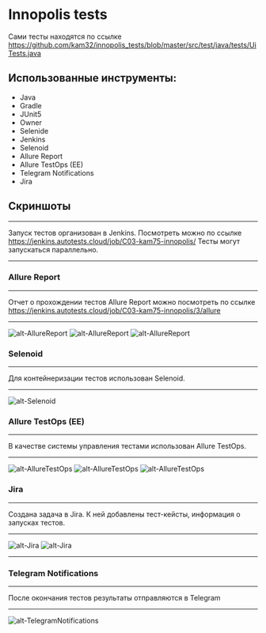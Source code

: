 # Innopolis tests
Сами тесты находятся по ссылке https://github.com/kam32/innopolis_tests/blob/master/src/test/java/tests/UiTests.java
## Использованные инструменты:
* Java
* Gradle
* JUnit5
* Owner
* Selenide
* Jenkins
* Selenoid
* Allure Report
* Allure TestOps (EE)
* Telegram Notifications
* Jira

## Скриншоты
***
Запуск тестов организован в Jenkins. Посмотреть можно по ссылке https://jenkins.autotests.cloud/job/C03-kam75-innopolis/
Тесты могут запускаться параллельно.
***
### Allure Report 
***
Отчет о прохождении тестов Allure Report можно посмотреть по ссылке https://jenkins.autotests.cloud/job/C03-kam75-innopolis/3/allure
***
![alt-AllureReport](https://github.com/kam32/innopolis_tests/raw/master/src/test/resources/images/AllureReport1.png "AllureReport")
![alt-AllureReport](https://github.com/kam32/innopolis_tests/raw/master/src/test/resources/images/AllureReport2.png "AllureReport")
![alt-AllureReport](https://github.com/kam32/innopolis_tests/raw/master/src/test/resources/images/AllureReport3.png "AllureReport")
### Selenoid
***
Для контейнеризации тестов использован Selenoid.
***
![alt-Selenoid](https://github.com/kam32/innopolis_tests/raw/master/src/test/resources/images/Selenoid.gif "Selenoid")
### Allure TestOps (EE) 
***
В качестве системы управления тестами использован Allure TestOps.  
***
![alt-AllureTestOps](https://github.com/kam32/innopolis_tests/raw/master/src/test/resources/images/AllureTestOps1.png "AllureTestOps")
![alt-AllureTestOps](https://github.com/kam32/innopolis_tests/raw/master/src/test/resources/images/AllureTestOps2.png "AllureTestOps")
![alt-AllureTestOps](https://github.com/kam32/innopolis_tests/raw/master/src/test/resources/images/AllureTestOps3.png "AllureTestOps")
### Jira
***
Создана задача в Jira. К ней добавлены тест-кейсты, информация о запусках тестов.
***
![alt-Jira](https://github.com/kam32/innopolis_tests/raw/master/src/test/resources/images/Jira1.png "Jira")
![alt-Jira](https://github.com/kam32/innopolis_tests/raw/master/src/test/resources/images/Jira2.png "Jira")
***
### Telegram Notifications
***
После окончания тестов результаты отправляются в Telegram
***
![alt-TelegramNotifications](https://github.com/kam32/innopolis_tests/raw/master/src/test/resources/images/Telegram.png "Telegram")




